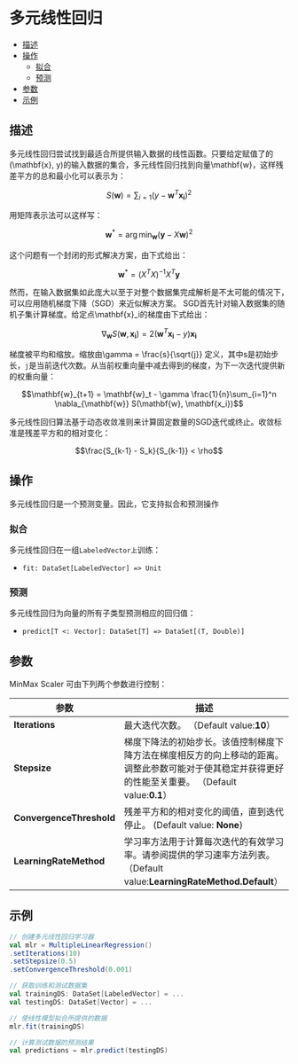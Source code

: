 # 多元线性回归

* [描述](#描述)
* [操作](#操作)
    * [拟合](#拟合)
    * [预测](#预测)
* [参数](#参数)
* [示例](#示例)

## 描述

多元线性回归尝试找到最适合所提供输入数据的线性函数。只要给定赋值了的(\mathbf{x}, y)的输入数据的集合，多元线性回归找到向量\mathbf{w}，这样残差平方的总和最小化可以表示为：
```math
S(\mathbf{w}) = \sum_{i=1} \left(y - \mathbf{w}^T\mathbf{x_i} \right)^2
```
用矩阵表示法可以这样写：
```math
\mathbf{w}^* = \arg \min_{\mathbf{w}} (\mathbf{y} - X\mathbf{w})^2
```
这个问题有一个封闭的形式解决方案，由下式给出：
```math
\mathbf{w}^* = \left(X^TX\right)^{-1}X^T\mathbf{y}
```
然而，在输入数据集如此庞大以至于对整个数据集完成解析是不太可能的情况下，可以应用随机梯度下降（SGD）来近似解决方案。 SGD首先针对输入数据集的随机子集计算梯度。给定点\mathbf{x}_i的梯度由下式给出：
```math
\nabla_{\mathbf{w}} S(\mathbf{w}, \mathbf{x_i}) = 2\left(\mathbf{w}^T\mathbf{x_i} -
    y\right)\mathbf{x_i}
```
梯度被平均和缩放。缩放由\gamma = \frac{s}{\sqrt{j}} 定义，其中s是初始步长，`j`是当前迭代次数。从当前权重向量中减去得到的梯度，为下一次迭代提供新的权重向量：
```math
\mathbf{w}_{t+1} = \mathbf{w}_t - \gamma \frac{1}{n}\sum_{i=1}^n \nabla_{\mathbf{w}} S(\mathbf{w}, \mathbf{x_i})
```
多元线性回归算法基于动态收敛准则来计算固定数量的SGD迭代或终止。收敛标准是残差平方和的相对变化：
```math
\frac{S_{k-1} - S_k}{S_{k-1}} < \rho
```
## 操作

多元线性回归是一个预测变量。因此，它支持拟合和预测操作


### 拟合

多元线性回归在一组`LabeledVector上`训练：

*   `fit: DataSet[LabeledVector] => Unit`

### 预测

多元线性回归为向量的所有子类型预测相应的回归值：

*   `predict[T <: Vector]: DataSet[T] => DataSet[(T, Double)]`

## 参数

MinMax Scaler 可由下列两个参数进行控制：

参数 | 描述
---|---
**Iterations** | 最大迭代次数。 （Default value:**10**）
**Stepsize** | 梯度下降法的初始步长。该值控制梯度下降方法在梯度相反方的向上移动的距离。调整此参数可能对于使其稳定并获得更好的性能至关重要。 （Default value:**0.1**）
**ConvergenceThreshold** | 残差平方和的相对变化的阈值，直到迭代停止。 (Default value: **None**) 
**LearningRateMethod** | 学习率方法用于计算每次迭代的有效学习率。请参阅提供的学习速率方法列表。 （Default value:**LearningRateMethod.Default**）


## 示例

```scala
// 创建多元线性回归学习器
val mlr = MultipleLinearRegression()
.setIterations(10)
.setStepsize(0.5)
.setConvergenceThreshold(0.001)

// 获取训练和测试数据集
val trainingDS: DataSet[LabeledVector] = ...
val testingDS: DataSet[Vector] = ...

// 使线性模型拟合所提供的数据
mlr.fit(trainingDS)

// 计算测试数据的预测结果
val predictions = mlr.predict(testingDS)
```
